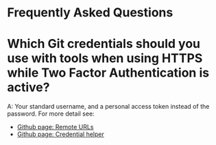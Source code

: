# Frequently Asked Questions

# Which Git credentials should you use with tools when using HTTPS while Two Factor Authentication is active?

A: Your standard username, and a personal access token instead of the password. For more detail see:
* [Github page: Remote URLs](https://help.github.com/en/articles/which-remote-url-should-i-use)
* [Github page: Credential helper](https://help.github.com/en/articles/caching-your-github-password-in-git)
